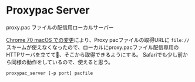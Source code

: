 # Proxypac Server

proxy.pac ファイルの配信用ローカルサーバー

[Chrome 70 macOS での変更](https://chromium.googlesource.com/chromium/src/+/5b4a3d893cfd6a42a2d1f685fa6a828d34c9c1de%5E%21/#F0)により、Proxy pacファイルの取得URLに `file://` スキームが使えなくなったので、ローカルにproxy.pacファイル配信専用のHTTPサーバを立てて、そこから取得できるようにする。
Safariでも少し前から同様の動作をしているので、使えると思う。

```
proxypac_server [-p port] pacfile
```
